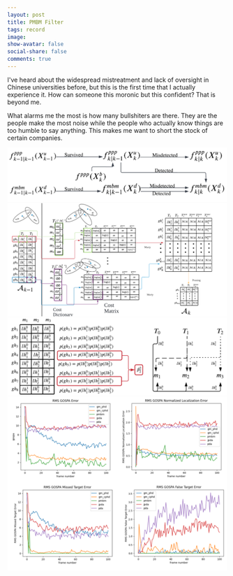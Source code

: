 ```yaml
---
layout: post
title: PMBM Filter
tags: record
image:
show-avatar: false
social-share: false
comments: true
---
```


 I've heard about the widespread mistreatment and lack of oversight in Chinese universities before, but this is the first time that I actually experience it. How can someone this moronic but this confident? That is beyond me.

What alarms me the most is how many bullshiters are there. They are the people make the most noise while the people who actually know things are too humble to say anything. This makes me want to short the stock of certain companies.

![1](/assets/img/PMBM/PMBM_Recursion.png)
![1](/assets/img/PMBM/PMBM.png)
![1](/assets/img/PMBM/MarginalProbability.png)
![1](/assets/img/PMBM/Simulation.png)